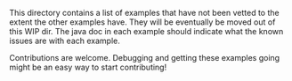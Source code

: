 This directory contains a list of examples that have not been vetted to the extent the other examples have.
They will be eventually be moved out of this WIP dir.
The java doc in each example should indicate what the known issues are with each example.  

Contributions are welcome. Debugging and getting these examples going might be an easy way to start contributing!